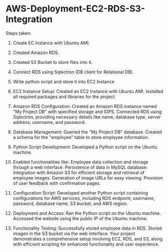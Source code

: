 # AWS-Deployment-EC2-RDS-S3-Integration

Steps taken:
1. Create EC Instance with Ubuntu AMI.
2. Created Amazon RDS.
3. Created S3 Bucket  to store files into it.
4. Connect RDS using Sqlectron (DB client for Relational DB).
5. Write python script and store it into EC2 Instance


1. EC2 Instance Setup:
Created an EC2 Instance with Ubuntu AMI.
Installed all required packages and libraries for the project.

2. Amazon RDS Configuration:
Created an Amazon RDS instance named "My Project DB" with specified storage and IOPS.
Connected RDS using Sqlectron, providing necessary details like name, database type, server address, username, and password.

3. Database Management:
Queried the "My Project DB" database.
Created a schema for the "employee" table to store employee information.

4. Python Script Development:
Developed a Python script on the Ubuntu machine.

5. Enabled functionalities like:
Employee data collection and storage through a web interface.
Persistence of data in MySQL database.
Integration with Amazon S3 for efficient storage and retrieval of employee images.
Generation of image URLs for easy viewing.
Provision of user feedback with confirmation pages.

6. Configuration Script:
Developed another Python script containing configurations for AWS services, including RDS endpoint, username, password, database name, S3 bucket, and AWS region.

7. Deployment and Access:
Ran the Python script on the Ubuntu machine.
Accessed the website using the public IP of the Ubuntu machine.

8. Functionality Testing:
Successfully stored employee data in RDS.
Stored images in the S3 bucket via the web interface.
Your project demonstrates a comprehensive setup involving EC2, RDS, and S3, along with efficient scripting for enhanced functionality and user experience. 
